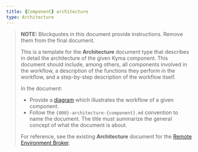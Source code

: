 ```yaml
---
title: {Component} architecture
type: Architecture
---
```


>**NOTE:** Blockquotes in this document provide instructions. Remove them from the final document.
>
>This is a template for the **Architecture** document type that describes in detail the architecture of the given Kyma component. This document should include, among others, all components involved in the workflow, a description of the functions they perform in the workflow, and a step-by-step description of the workflow itself.
>
>  In the document:
> * Provide a [diagram](../../content-guidelines/diagrams.md) which illustrates the workflow of a given component.
> * Follow the `{000}-architecture-{component}.md` convention to name the document. The title must summarize the general concept of what the document is about.
>
> For reference, see the existing **Architecture** document for the [Remote Environment Broker](https://github.com/kyma-project/kyma/blob/master/docs/service-brokers/docs/020-architecture-reb.md).
